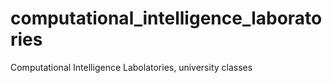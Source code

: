# computational_intelligence_laboratories
Computational Intelligence Labolatories, university classes
